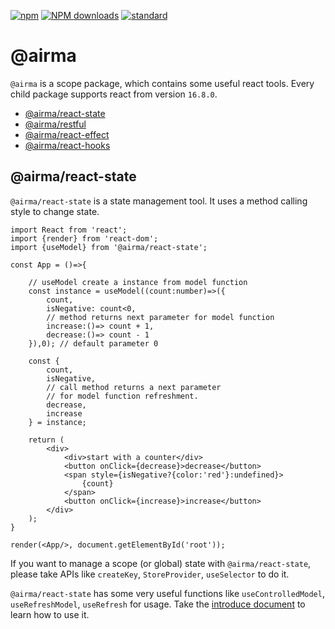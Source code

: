 [![npm][npm-image]][npm-url]
[![NPM downloads][npm-downloads-image]][npm-url]
[![standard][standard-image]][standard-url]

[npm-image]: https://img.shields.io/npm/v/%40airma/core.svg?style=flat-square
[npm-url]: https://www.npmjs.com/package/%40airma/core
[standard-image]: https://img.shields.io/badge/code%20style-standard-brightgreen.svg?style=flat-square
[standard-url]: http://npm.im/standard
[npm-downloads-image]: https://img.shields.io/npm/dm/%40airma/core.svg?style=flat-square


# @airma

`@airma` is a scope package, which contains some useful react tools. Every child package supports react from version `16.8.0`.

* [@airma/react-state](/react-state/index.md)
* [@airma/restful](/restful/index.md)
* [@airma/react-effect](/react-effect/index.md)
* [@airma/react-hooks](/react-hooks/index.md)

<h2> @airma/react-state </h2>

`@airma/react-state` is a state management tool. It uses a method calling style to change state.

```tsx
import React from 'react';
import {render} from 'react-dom';
import {useModel} from '@airma/react-state';

const App = ()=>{

    // useModel create a instance from model function
    const instance = useModel((count:number)=>({
        count,
        isNegative: count<0,
        // method returns next parameter for model function
        increase:()=> count + 1,
        decrease:()=> count - 1
    }),0); // default parameter 0

    const {
        count, 
        isNegative,
        // call method returns a next parameter
        // for model function refreshment.
        decrease, 
        increase
    } = instance;

    return (
        <div>
            <div>start with a counter</div>
            <button onClick={decrease}>decrease</button>
            <span style={isNegative?{color:'red'}:undefined}>
                {count}
            </span>
            <button onClick={increase}>increase</button>
        </div>
    );
}

render(<App/>, document.getElementById('root'));
```

If you want to manage a scope (or global) state with `@airma/react-state`, please take APIs like `createKey`, `StoreProvider`, `useSelector` to do it.

`@airma/react-state` has some very useful functions like `useControlledModel`, `useRefreshModel`, `useRefresh` for usage. Take the [introduce document](/react-state/index.md) to learn how to use it.
